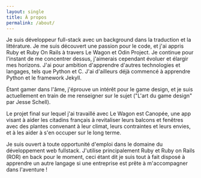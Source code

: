 ```yaml
---
layout: single
title: À propos
permalink: /about/
---
```


Je suis développeur full-stack avec un background dans la traduction et la littérature. Je me suis découvert une passion pour le code, et j'ai appris Ruby et Ruby On Rails à travers Le Wagon et Odin Project. Je continue pour l'instant de me concentrer dessus, j'aimerais cependant évoluer et élargir mes horizons. J'ai pour ambition d'apprendre d'autres technologies et langages, tels que Python et C. J'ai d'ailleurs déjà commencé à apprendre Python et le framework Jekyll.

Étant gamer dans l'âme, j'éprouve un intérêt pour le game design, et je suis actuellement en train de me renseigner sur le sujet ("L'art du game design" par Jesse Schell).

Le projet final sur lequel j'ai travaillé avec Le Wagon est Canopée, une app visant à aider les citadins français à revitaliser leurs balcons et fenêtres avec des plantes convenant à leur climat, leurs contraintes et leurs envies, et à les aider à s'en occuper sur le long terme.

Je suis ouvert à toute opportunité d'emploi dans le domaine du développement web fullstack. J'utilise principalement Ruby et Ruby on Rails (ROR) en back pour le moment, ceci étant dit je suis tout à fait disposé à apprendre un autre langage si une entreprise est prête à m'accompagner dans l'aventure !
